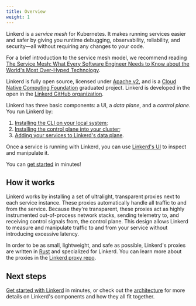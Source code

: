 ```yaml
---
title: Overview
weight: 1
---
```


Linkerd is a _service mesh_ for Kubernetes. It makes running services easier
and safer by giving you runtime debugging, observability, reliability, and
security&mdash;all without requiring any changes to your code.

For a brief introduction to the service mesh model, we recommend reading [The
Service Mesh: What Every Software Engineer Needs to Know about the World's Most
Over-Hyped Technology](https://servicemesh.io/).

Linkerd is fully open source, licensed under [Apache
v2](https://github.com/linkerd/linkerd2/blob/main/LICENSE), and is a [Cloud
Native Computing Foundation](https://cncf.io) graduated project. Linkerd is
developed in the open in the [Linkerd GitHub organization](https://github.com/linkerd).

Linkerd has three basic components: a UI, a *data plane*, and a *control
plane*. You run Linkerd by:

1. [Installing the CLI on your local system](../getting-started/#step-1-install-the-cli);
1. [Installing the control plane into your cluster](../getting-started/#step-3-install-linkerd-onto-the-cluster);
1. [Adding your services to Linkerd's data plane](../tasks/adding-your-service/).

Once a service is running with Linkerd, you can use [Linkerd's
UI](../getting-started/#step-4-explore-linkerd) to inspect and
manipulate it.

You can [get started](../getting-started/) in minutes!

## How it works

Linkerd works by installing a set of ultralight, transparent proxies next to
each service instance. These proxies automatically handle all traffic to and
from the service. Because they're transparent, these proxies act as highly
instrumented out-of-process network stacks, sending telemetry to, and receiving
control signals from, the control plane. This design allows Linkerd to measure
and manipulate traffic to and from your service without introducing excessive
latency.

In order to be as small, lightweight, and safe as possible, Linkerd's proxies
are written in [Rust](https://www.rust-lang.org/) and specialized for Linkerd.
You can learn more about the proxies in the [Linkerd proxy
repo](https://github.com/linkerd/linkerd2-proxy).

## Next steps

[Get started with Linkerd](../getting-started/) in minutes, or check out the
[architecture](../reference/architecture/) for more details on Linkerd's
components and how they all fit together.
